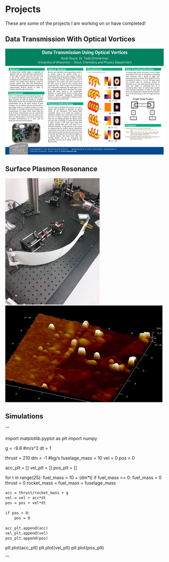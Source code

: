 # Projects

These are some of the projects I am working on or have completed!

## Data Transmission With Optical Vortices
<img src="https://github.com/nroyce7/nroyce7.github.io/blob/master/research.JPG?raw=true" width="1000">

## Surface Plasmon Resonance
<img src="https://github.com/nroyce7/nroyce7.github.io/blob/master/spr%20setup.jpg?raw=true" width="300">
<img src="https://github.com/nroyce7/nroyce7.github.io/blob/master/afm.jpg?raw=true" width="500">

## Simulations
'''

import matplotlib.pyplot as plt
import numpy

g = -9.8 #m/s^2
dt = 1

thrust = 210
dm = -1 #kg/s
fuselage_mass = 10
vel = 0
pos = 0

acc_plt = []
vel_plt = []
pos_plt = []

for t in range(25):
    fuel_mass = 10 + (dm*t)
    if fuel_mass <= 0:
        fuel_mass = 0
        thrust = 0
    rocket_mass = fuel_mass + fuselage_mass

    acc = thrust/rocket_mass + g
    vel = vel + acc*dt
    pos = pos + vel*dt
    
    if pos < 0:
        pos = 0
    
    acc_plt.append(acc)
    vel_plt.append(vel)
    pos_plt.append(pos)

plt.plot(acc_plt)
plt.plot(vel_plt)
plt.plot(pos_plt)

'''
